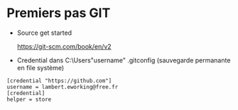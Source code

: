 # Premiers pas GIT
* Source get started

  https://git-scm.com/book/en/v2

* Credential dans C:\Users\"username" .gitconfig (sauvegarde permanante en file système)
```
[credential "https://github.com"]
username = lambert.eworking@free.fr
[credential]
helper = store
```
